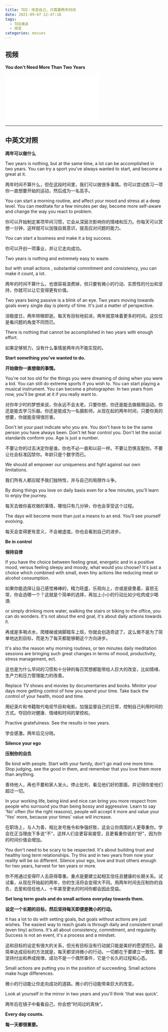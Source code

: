 ```yaml
---
title: TED：改变自己，只需要两年时间
date: 2021-09-07 22:47:18
tags:
  - TED演讲
  - 改变
categories: movies
---
```


## 视频

**You don't Need More Than Two Years**

<iframe src="//player.bilibili.com/player.html?aid=883417381&bvid=BV1TK4y1b77M&cid=199198207&page=1" scrolling="no" border="0" frameborder="no" framespacing="0" allowfullscreen="true"> </iframe>

---

## 中英文对照

**两年可以做什么**

Two years is nothing, but at the same time, a lot can be accomplished in two years. You can try a sport you've always wanted to start, and become a great at it.

两年时间不算什么，但在这段时间里，我们可以做很多事情。你可以尝试练习一项你一直想要开始的运动，然后成为一名高手。

You can start a morning routine, and affect your mood and stress at a deep level. You can meditate for a few minutes per day, become more self-aware and change the way you react to problem.

你可以开始制定某项早间习惯，它会从深层次影响你的情绪和压力。你每天可以冥想一分钟，这样就可以加强自我意识，提高应对问题的能力。

You can start a business and make it a big success.

你可以开创一项事业，并让它走向成功。

Two years is nothing and extremely easy to waste.

but with small actions , substantial commitment and consistency, you can make it count, a lot.

两年的时间不算什么，也很容易浪费掉，但只要有微小的行动、实质性的付出和坚持，你就可以让它变得更有价值。

Two years being passive is a blink of an eye. Two years moving towards goals every single day is plenty of time. It's just a matter of perspective.

消极度日，两年转眼即逝。每天有目标地前进，两年就意味着更多的时间。这仅仅是看问题的角度不同而已。

There is nothing that cannot be accomplished in two years with enough effort.

如果足够努力，没有什么事情是两年内不能实现的。

**Start something you've wanted to do.**

**开始做你一直想做的事情。**

You're not too old for the things you were dreaming of doing when you were a kid. You can still do extreme sports if you wish to. You can start playing a musical instrument. You can become a photographer. In two years from now, you'll be great at it if you really want to.

对你年少时的梦想来说，你永远不会太老。只要你想，你还是能去做极限运动。你还是能去学习乐器。你还是能成为一名摄影师。从现在起的两年时间，只要你真的想要，你就能变得很厉害。

Don't let your past indicate who you are. You don't have to be the same person you have always been. Don't let fear control you. Don't let the social standards conform you. Age is just a number.

不要让你的过去决定你是谁。你也不必一直和以前一样。不要让恐惧支配你。不要让社会标准囚禁你。年龄只是个数字而已。

We should all empower our uniqueness and fight against our own limitations.

我们所有人都应赋予我们独特性，并与自己的局限作斗争。

By doing things you love on daily basis even for a few minutes, you'll learn to enjoy the journey.

每天去做你喜欢做的事情，哪怕只有几分钟，你也会享受这个过程。

The days will become more than just a means to an end. You'll see yourself evolving.

每天会变得更有意义，不会被虚度。你也会看到自己的进步。

**Be in control**

**保持自律**

If you have the choice between feeling great, energetic and in a positive mood, versus feeling sleepy and moody, what would you choose? It's just a choice which combined with small, even tiny actions like reducing meat or alcohol consumption.

如果你能选择让自己感觉棒棒的，精力旺盛，乐观向上，亦或是疲惫着，喜怒无常，你会选哪一个？这就是个简单的选择，再加上小小的行动比如少吃肉或少喝酒.

or simply drinking more water, walking the stairs or biking to the office, you can do wonders. It's not about the end goal, it's about daily actions towards it.

再或是多喝点水，爬楼梯或骑脚踏车上班，你就会创造奇迹了。这么做不是为了简单地达到目标，而是为了每天都能够朝这个方向进步。

It's also the reason why morning routines, or ten minutes daily meditation sessions are bringing such great changes in terms of mood, productivity, stress management, ect.

这也是为什么早间的习惯和十分钟的每日冥想都能带给人巨大的改变，比如情绪、生产力和压力管理能力的改善。

Replace TV shows and movies by documentaries and books. Minitor your days more getting control of how you spend your time. Take back the control of your health, mood and time.

用纪录片和书籍取代电视节目和电影。加强监督自己的日常，控制自己利用时间的方式。夺回你对健康、情绪和时间的掌控权。

Practive gratefulness. See the results in two years.

学会感激。两年后见分晓。

**Silence your ego**

**压制你的自负**

Be kind with people. Start with your family, don't go mad one more time. Stop judging, see the good in them, and remember that you love them more than anything.

善待他人，再也不要和家人发火。停止批判，看见他们好的那面，并记得你爱他们超过一切。

In your working life, being kind and nice can bring you more respect from people who surround you than being bossy and aggressive. Learn to say 'No' often (for the right reasons), people will accept it more and value your 'Yes' more, because your times' value will increase.

在职场上，与人为善，相比发号施令和争强好胜，这会让你周围的人更尊重你。学会在正当理由下多说“不”，这样人们会更容易接受，且更看重你说的“好”，因为你的时间价值会增加。

You don't need to be scary to be respected. It's about building trust and healthy long term relationships. Try this and in two years from now your reality will be so different. Silence your ego, love and trust others enough for two years, harvest for ten years or more.

你不用通过变得吓人去获得尊重。重点是要建立起相互信任且健康的长期关系。试试看，从现在开始起的两年，你的生活将会变得大不同。用两年时间去压制你的自负，去爱和信任他人，十年甚至更长的时间你都会因此受益。

**Set long term goals and do small actions everyday towards them.**

**设定一个长期的目标，然后坚持每天即便是微小的行动。**

It has a lot to do with setting goals, but goals without actions are just wishes. The easiest way to reach goals is through daily and consistent small (even tiny) actions. It's all about consistency, commitment, and regularity. Success is not an event, it's a process and a mindset.

这和目标的设定有很大的关系，但光有目标没有行动就只能是美好的愿望而已。最简单达成目标的方法就是，每天都坚持微小的行动。一切都在于要建立一致性、要坚持付出和养成规律。成功不是一个偶然事件，它是个长久的过程和心态。

Small actions are putting you in the position of succeeding. Small actions make huge differences.

微小的行动能让你走向成功的道路。微小的行动能带来巨大的改变。

Look at yourself in the mirror in two years and you'll think 'that was quick'.

两年后在镜子中看看自己，你会想“时间过的真快”。

**Every day counts.**

**每一天都很重要。**

